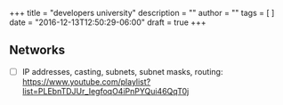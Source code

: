 +++
title = "developers university"
description = ""
author = ""
tags = [
]
date = "2016-12-13T12:50:29-06:00"
draft = true
+++

## Networks

- [ ] IP addresses, casting, subnets, subnet masks, routing: https://www.youtube.com/playlist?list=PLEbnTDJUr_IegfoqO4iPnPYQui46QqT0j
